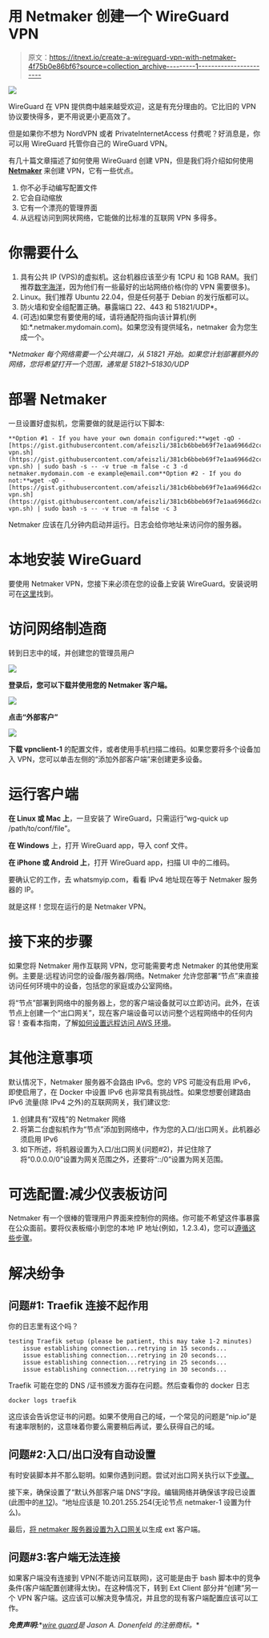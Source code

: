 # 用 Netmaker 创建一个 WireGuard VPN

> 原文：<https://itnext.io/create-a-wireguard-vpn-with-netmaker-4f75b0e86bf6?source=collection_archive---------1----------------------->

![](img/8f180df5286f6106a7e2c012a95bc3f5.png)

WireGuard 在 VPN 提供商中越来越受欢迎，这是有充分理由的。它比旧的 VPN 协议要快得多，更不用说更小更高效了。

但是如果你不想为 NordVPN 或者 PrivateInternetAccess 付费呢？好消息是，你可以用 WireGuard 托管你自己的 WireGuard VPN。

有几十篇文章描述了如何使用 WireGuard 创建 VPN，但是我们将介绍如何使用 [**Netmaker**](http://github.com/gravitl/netmaker) 来创建 VPN，它有一些优点。

1.  你不必手动编写配置文件
2.  它会自动缩放
3.  它有一个漂亮的管理界面
4.  从远程访问到网状网络，它能做的比标准的互联网 VPN 多得多。

# 你需要什么

1.  具有公共 IP (VPS)的虚拟机。这台机器应该至少有 1CPU 和 1GB RAM。我们推荐[数字海洋](https://m.do.co/c/496ffcf1e252)，因为他们有一些最好的出站网络价格(你的 VPN 需要很多)。
2.  Linux。我们推荐 Ubuntu 22.04，但是任何基于 Debian 的发行版都可以。
3.  防火墙和安全组配置正确。暴露端口 22、443 和 51821/UDP*。
4.  (可选)如果您有要使用的域，请将通配符指向该计算机(例如:*.netmaker.mydomain.com)。如果您没有提供域名，netmaker 会为您生成一个。

**Netmaker 每个网络需要一个公共端口，从 51821 开始。如果您计划部署额外的网络，您将希望打开一个范围，通常是 51821–51830/UDP*

# 部署 Netmaker

一旦设置好虚拟机，您需要做的就是运行以下脚本:

```
**Option #1 - If you have your own domain configured:**wget -qO - [https://gist.githubusercontent.com/afeiszli/381cb6bbeb69f7e1aa6966d2ccecd2a0/raw/b359112e5021c7f47cae7f2acaf0097e14571851/netmaker-vpn.sh](https://gist.githubusercontent.com/afeiszli/381cb6bbeb69f7e1aa6966d2ccecd2a0/raw/b359112e5021c7f47cae7f2acaf0097e14571851/netmaker-vpn.sh) | sudo bash -s -- -v true -m false -c 3 -d netmaker.mydomain.com -e example@email.com**Option #2 - If you do not:**wget -qO - [https://gist.githubusercontent.com/afeiszli/381cb6bbeb69f7e1aa6966d2ccecd2a0/raw/b359112e5021c7f47cae7f2acaf0097e14571851/netmaker-vpn.sh](https://gist.githubusercontent.com/afeiszli/381cb6bbeb69f7e1aa6966d2ccecd2a0/raw/b359112e5021c7f47cae7f2acaf0097e14571851/netmaker-vpn.sh) | sudo bash -s -- -v true -m false -c 3
```

Netmaker 应该在几分钟内启动并运行。日志会给你地址来访问你的服务器。

# 本地安装 WireGuard

要使用 Netmaker VPN，您接下来必须在您的设备上安装 WireGuard。安装说明可在[这里](https://www.wireguard.com/install/)找到。

# **访问网络制造商**

转到日志中的域，并创建您的管理员用户

![](img/24a91c400e8043214eb6c8b8f5f1e21d.png)

**登录后，您可以下载并使用您的 Netmaker 客户端。**

![](img/e094096f46e573fe7b1b4203161cbbe8.png)

**点击“外部客户”**

![](img/c189f6745c6cf16fe2ae78a45a99b768.png)

**下载 vpnclient-1** 的配置文件，或者使用手机扫描二维码。如果您要将多个设备加入 VPN，您可以单击左侧的“添加外部客户端”来创建更多设备。

# 运行客户端

**在 Linux 或 Mac 上**，一旦安装了 WireGuard，只需运行“wg-quick up /path/to/conf/file”。

**在 Windows** 上，打开 WireGuard app，导入 conf 文件。

**在 iPhone 或 Android 上**，打开 WireGuard app，扫描 UI 中的二维码。

要确认它的工作，去 whatsmyip.com，看看 IPv4 地址现在等于 Netmaker 服务器的 IP。

就是这样！您现在运行的是 Netmaker VPN。

# **接下来的步骤**

如果您将 Netmaker 用作互联网 VPN，您可能需要考虑 Netmaker 的其他使用案例。主要是:远程访问您的设备/服务器/网络。Netmaker 允许您部署“节点”来直接访问任何环境中的设备，包括您的家庭或办公室网络。

将“节点”部署到网络中的服务器上，您的客户端设备就可以立即访问。此外，在该节点上创建一个“出口网关”，现在客户端设备可以访问整个远程网络中的任何内容！查看本指南，了解[如何设置远程访问 AWS 环境](/how-to-deploy-a-wireguard-vpn-for-aws-remote-access-with-netmaker-a3b8d0f59af2)。

# 其他注意事项

默认情况下，Netmaker 服务器不会路由 IPv6。您的 VPS 可能没有启用 IPv6，即使启用了，在 Docker 中设置 IPv6 也非常具有挑战性。如果您想要创建路由 IPv6 流量(除 IPv4 之外)的互联网网关，我们建议您:

1.  创建具有“双栈”的 Netmaker 网络
2.  将第二台虚拟机作为“节点”添加到网络中，作为您的入口/出口网关。此机器必须启用 IPv6
3.  如下所述，将机器设置为入口/出口网关(问题#2)，并记住除了将“0.0.0.0/0”设置为网关范围之外，还要将“::/0”设置为网关范围。

# 可选配置:减少仪表板访问

Netmaker 有一个很棒的管理用户界面来控制你的网络。你可能不希望这件事暴露在公众面前。要将仪表板缩小到您的本地 IP 地址(例如，1.2.3.4)，您可以[遵循这些步骤](https://docs.netmaker.org/server-installation.html#security-settings)。

# 解决纷争

## 问题#1: Traefik 连接不起作用

你的日志里有这个吗？

```
testing Traefik setup (please be patient, this may take 1-2 minutes)
    issue establishing connection...retrying in 15 seconds...
    issue establishing connection...retrying in 20 seconds...
    issue establishing connection...retrying in 25 seconds...
    issue establishing connection...retrying in 30 seconds...
```

Traefik 可能在您的 DNS /证书颁发方面存在问题。然后查看你的 docker 日志

```
docker logs traefik
```

这应该会告诉您证书的问题。如果不使用自己的域，一个常见的问题是“nip.io”是有速率限制的，这意味着你要么需要稍后再试，要么获得自己的域。

## 问题#2:入口/出口没有自动设置

有时安装脚本并不那么聪明。如果你遇到问题。尝试对出口网关执行以下[步骤。](https://docs.netmaker.org/egress-gateway.html#nat-gateway)

接下来，确保设置了“默认外部客户端 DNS”字段。编辑网络并确保该字段已设置(此图中的[# 12](https://docs.netmaker.org/_images/ui-3.jpg))。“地址应该是 10.201.255.254(无论节点 netmaker-1 设置为什么)。

最后，[将 netmaker 服务器设置为入口网关](https://docs.netmaker.org/external-clients.html)以生成 ext 客户端。

## 问题#3:客户端无法连接

如果客户端没有连接到 VPN(不能访问互联网)，这可能是由于 bash 脚本中的竞争条件(客户端配置创建得太快)。在这种情况下，转到 Ext Client 部分并“创建”另一个 VPN 客户端。这应该可以解决竞争情况，并且您的现有客户端配置应该可以工作。

***免责声明:****[*wire guard*](https://wireguard.com/)*是 Jason A. Donenfeld 的注册商标。**